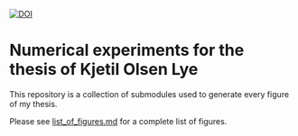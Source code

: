 [![DOI](https://zenodo.org/badge/DOI/10.5281/zenodo.3986533.svg)](https://doi.org/10.5281/zenodo.3986533)

# Numerical experiments for the thesis of Kjetil Olsen Lye

This repository is a collection of submodules used to generate every figure of my thesis.

Please see [list_of_figures.md](list_of_figures.md) for a complete list of figures.
